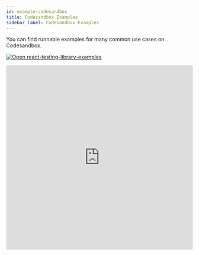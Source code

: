```yaml
---
id: example-codesandbox
title: Codesandbox Examples
sidebar_label: Codesandbox Examples
---
```


You can find runnable examples for many common use cases on Codesandbox.

[![Open react-testing-library-examples](https://codesandbox.io/static/img/play-codesandbox.svg)](https://codesandbox.io/s/github/kentcdodds/react-testing-library-examples/tree/master/)

<iframe src="https://codesandbox.io/embed/github/kentcdodds/react-testing-library-examples/tree/master/?expanddevtools=1&fontsize=13&hidenavigation=1&initialpath=%2F__tests__%2Fasync.js&module=%2Fsrc%2F__tests__%2Fasync.js&moduleview=1&previewwindow=tests&view=editor" style="width:100%; height:500px; border:0; border-radius: 4px; overflow:hidden;" sandbox="allow-modals allow-forms allow-popups allow-scripts allow-same-origin"></iframe>